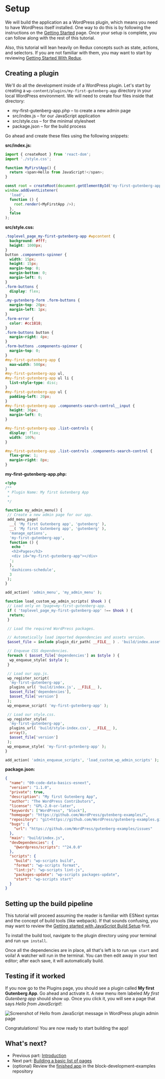 # Setup

We will build the application as a WordPress plugin, which means you need to have WordPress itself installed. One way to do this is by following the instructions on the [Getting Started](/docs/contributors/code/getting-started-with-code-contribution.md) page. Once your setup is complete, you can follow along with the rest of this tutorial.

Also, this tutorial will lean heavily on Redux concepts such as state, actions, and selectors. If you are not familiar with them, you may want to start by reviewing [Getting Started With Redux](https://redux.js.org/introduction/getting-started).

## Creating a plugin

We'll do all the development inside of a WordPress plugin. Let's start by creating a `wp-content/plugins/my-first-gutenberg-app` directory in your local WordPress environment. We will need to create four files inside that directory:

- my-first-gutenberg-app.php – to create a new admin page
- src/index.js – for our JavaScript application
- src/style.css – for the minimal stylesheet
- package.json – for the build process

Go ahead and create these files using the following snippets:

**src/index.js:**

```js
import { createRoot } from 'react-dom';
import './style.css';

function MyFirstApp() {
  return <span>Hello from JavaScript!</span>;
}

const root = createRoot(document.getElementById('my-first-gutenberg-app'));
window.addEventListener(
  'load',
  function () {
    root.render(<MyFirstApp />);
  },
  false
);
```

**src/style.css:**

```css
.toplevel_page_my-first-gutenberg-app #wpcontent {
  background: #fff;
  height: 1000px;
}
button .components-spinner {
  width: 15px;
  height: 15px;
  margin-top: 0;
  margin-bottom: 0;
  margin-left: 0;
}
.form-buttons {
  display: flex;
}
.my-gutenberg-form .form-buttons {
  margin-top: 20px;
  margin-left: 1px;
}
.form-error {
  color: #cc1818;
}
.form-buttons button {
  margin-right: 4px;
}
.form-buttons .components-spinner {
  margin-top: 0;
}
#my-first-gutenberg-app {
  max-width: 500px;
}
#my-first-gutenberg-app ul,
#my-first-gutenberg-app ul li {
  list-style-type: disc;
}
#my-first-gutenberg-app ul {
  padding-left: 20px;
}
#my-first-gutenberg-app .components-search-control__input {
  height: 36px;
  margin-left: 0;
}

#my-first-gutenberg-app .list-controls {
  display: flex;
  width: 100%;
}

#my-first-gutenberg-app .list-controls .components-search-control {
  flex-grow: 1;
  margin-right: 8px;
}
```

**my-first-gutenberg-app.php:**

```php
<?php
/**
 * Plugin Name: My first Gutenberg App
 *
 */

function my_admin_menu() {
 // Create a new admin page for our app.
 add_menu_page(
  __( 'My first Gutenberg app', 'gutenberg' ),
  __( 'My first Gutenberg app', 'gutenberg' ),
  'manage_options',
  'my-first-gutenberg-app',
  function () {
   echo '
   <h2>Pages</h2>
   <div id="my-first-gutenberg-app"></div>
  ';
  },
  'dashicons-schedule',
  3
 );
}

add_action( 'admin_menu', 'my_admin_menu' );

function load_custom_wp_admin_scripts( $hook ) {
 // Load only on ?page=my-first-gutenberg-app.
 if ( 'toplevel_page_my-first-gutenberg-app' !== $hook ) {
  return;
 }

 // Load the required WordPress packages.

 // Automatically load imported dependencies and assets version.
 $asset_file = include plugin_dir_path( __FILE__ ) . 'build/index.asset.php';

 // Enqueue CSS dependencies.
 foreach ( $asset_file['dependencies'] as $style ) {
  wp_enqueue_style( $style );
 }

 // Load our app.js.
 wp_register_script(
  'my-first-gutenberg-app',
  plugins_url( 'build/index.js', __FILE__ ),
  $asset_file['dependencies'],
  $asset_file['version']
 );
 wp_enqueue_script( 'my-first-gutenberg-app' );

 // Load our style.css.
 wp_register_style(
  'my-first-gutenberg-app',
  plugins_url( 'build/style-index.css', __FILE__ ),
  array(),
  $asset_file['version']
 );
 wp_enqueue_style( 'my-first-gutenberg-app' );
}

add_action( 'admin_enqueue_scripts', 'load_custom_wp_admin_scripts' );
```

**package.json:**

```json
{
  "name": "09-code-data-basics-esnext",
  "version": "1.1.0",
  "private": true,
  "description": "My first Gutenberg App",
  "author": "The WordPress Contributors",
  "license": "GPL-2.0-or-later",
  "keywords": ["WordPress", "block"],
  "homepage": "https://github.com/WordPress/gutenberg-examples/",
  "repository": "git+https://github.com/WordPress/gutenberg-examples.git",
  "bugs": {
    "url": "https://github.com/WordPress/gutenberg-examples/issues"
  },
  "main": "build/index.js",
  "devDependencies": {
    "@wordpress/scripts": "^24.0.0"
  },
  "scripts": {
    "build": "wp-scripts build",
    "format": "wp-scripts format",
    "lint:js": "wp-scripts lint-js",
    "packages-update": "wp-scripts packages-update",
    "start": "wp-scripts start"
  }
}
```

## Setting up the build pipeline

This tutorial will proceed assuming the reader is familiar with ESNext syntax and the concept of build tools (like webpack). If that sounds confusing, you may want to review the [Getting started with JavaScript Build Setup](/docs/how-to-guides/javascript/js-build-setup.md) first.

To install the build tool, navigate to the plugin directory using your terminal and run `npm install`.

Once all the dependencies are in place, all that's left is to run `npm start` and voila! A watcher will run in the terminal. You can then edit away in your text editor; after each save, it will automatically build.

## Testing if it worked

If you now go to the Plugins page, you should see a plugin called **My first Gutenberg App**. Go ahead and activate it. A new menu item labeled _My first Gutenberg app_ should show up. Once you click it, you will see a page that says _Hello from JavaScript!_:

![Screenshot of Hello from JavaScript message in WordPress plugin admin page](https://raw.githubusercontent.com/WordPress/gutenberg/HEAD/docs/how-to-guides/data-basics/media/setup/hello-from-js.jpg)

Congratulations! You are now ready to start building the app!

## What's next?

- Previous part: [Introduction](/docs/how-to-guides/data-basics/README.md)
- Next part: [Building a basic list of pages](/docs/how-to-guides/data-basics/2-building-a-list-of-pages.md)
- (optional) Review the [finished app](https://github.com/WordPress/block-development-examples/tree/trunk/plugins/data-basics-59c8f8) in the block-development-examples repository
